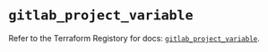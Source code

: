 # `gitlab_project_variable`

Refer to the Terraform Registory for docs: [`gitlab_project_variable`](https://registry.terraform.io/providers/gitlabhq/gitlab/16.7.0/docs/resources/project_variable).
